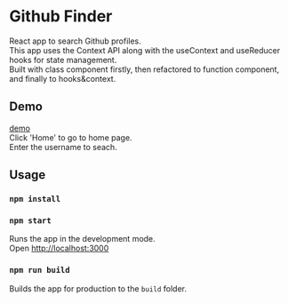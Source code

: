 # Github Finder

  React app to search Github profiles. <br>
  This app uses the Context API along with the useContext and useReducer hooks for state management.<br>
  Built with class component firstly, then refactored to function component, and finally to hooks&context.

## Demo
[demo](https://kangming1412.github.io/Github-finder/) <br>
Click 'Home' to go to home page. <br>
Enter the username to seach. <br>



## Usage

### `npm install`

### `npm start`

Runs the app in the development mode.<br>
Open [http://localhost:3000](http://localhost:3000)

### `npm run build`

Builds the app for production to the `build` folder.<br>
